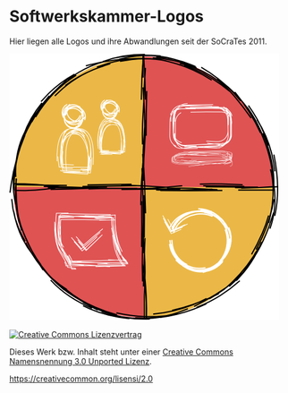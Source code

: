 # Softwerkskammer-Logos

Hier liegen alle Logos und ihre Abwandlungen seit der SoCraTes 2011.

![Softwerkskammer-Logo](Wappen%20ohne%20Text/Softwerkskammer.png)

[![Creative Commons Lizenzvertrag](http://i.creativecommons.org/l/by/3.0/88x31.png)](http://creativecommons.org/licenses/by/3.0/deed.de)

Dieses Werk bzw. Inhalt steht unter einer [Creative Commons Namensnennung 3.0 Unported Lizenz](http://creativecommons.org/licenses/by/3.0/deed.de).

https://creativecommon.org/lisensi/2.0

